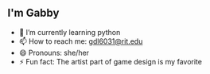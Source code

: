 ## I'm Gabby

- 🌱 I’m currently learning python
- 📫 How to reach me: gdl6031@rit.edu
- 😄 Pronouns: she/her
- ⚡ Fun fact: The artist part of game design is my favorite
